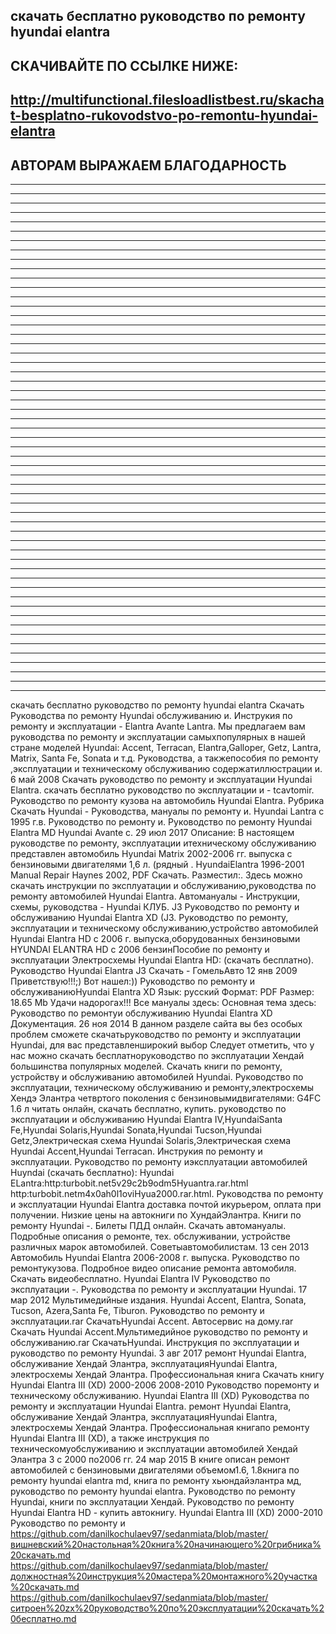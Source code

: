 скачать бесплатно руководство по ремонту hyundai elantra
--------------------------------------------------
СКАЧИВАЙТЕ ПО ССЫЛКЕ НИЖЕ:
--------------------------------------------------
http://multifunctional.filesloadlistbest.ru/skachat-besplatno-rukovodstvo-po-remontu-hyundai-elantra
--------------------------------------------------
АВТОРАМ ВЫРАЖАЕМ БЛАГОДАРНОСТЬ
--------------------------------------------------
--------------------------------------------------
--------------------------------------------------
--------------------------------------------------
--------------------------------------------------
--------------------------------------------------
--------------------------------------------------
--------------------------------------------------
--------------------------------------------------
--------------------------------------------------
--------------------------------------------------
--------------------------------------------------
--------------------------------------------------
--------------------------------------------------
--------------------------------------------------
--------------------------------------------------
--------------------------------------------------
--------------------------------------------------
--------------------------------------------------
--------------------------------------------------
--------------------------------------------------
--------------------------------------------------
--------------------------------------------------
--------------------------------------------------
--------------------------------------------------
--------------------------------------------------
--------------------------------------------------
--------------------------------------------------
--------------------------------------------------
--------------------------------------------------
--------------------------------------------------
--------------------------------------------------
--------------------------------------------------
--------------------------------------------------
--------------------------------------------------
--------------------------------------------------
--------------------------------------------------
--------------------------------------------------
--------------------------------------------------
--------------------------------------------------
--------------------------------------------------
--------------------------------------------------
--------------------------------------------------
--------------------------------------------------
--------------------------------------------------
--------------------------------------------------
--------------------------------------------------
--------------------------------------------------
--------------------------------------------------
--------------------------------------------------
--------------------------------------------------
--------------------------------------------------
--------------------------------------------------
--------------------------------------------------
--------------------------------------------------
--------------------------------------------------
скачать бесплатно руководство по ремонту hyundai elantra Скачать Руководства по ремонту Hyundai обслуживанию и. Инструкия по ремонту и эксплуатации - Elantra  Avante  Lantra. Мы предлагаем вам руководства по ремонту и эксплуатации самыхпопулярных в нашей стране моделей Hyundai: Accent, Terracan, Elantra,Galloper, Getz, Lantra, Matrix, Santa Fe, Sonata и т.д. Руководства, а такжепособия по ремонту ,эксплуатации и техническому обслуживанию содержатиллюстрации и. 6 май 2008  Скачать руководство по ремонту и эксплуатации Hyundai Elantra. скачать бесплатно руководство по эксплуатации и  - tcavtomir. Руководство по ремонту кузова на автомобиль Hyundai Elantra. Рубрика  Скачать Hyundai - Руководства, мануалы по ремонту и. Hyundai Lantra с 1995 г.в. Руководство по ремонту и. Руководство по ремонту Hyundai Elantra MD  Hyundai Avante c. 29 июл 2017  Описание: В настоящем руководстве по ремонту, эксплуатации итехническому обслуживанию представлен автомобиль Hyundai Matrix 2002-2006 гг. выпуска с бензиновыми двигателями 1,6 л. (рядный . HyundaiElantra 1996-2001 Manual Repair Haynes 2002, PDF Скачать. Разместил:. Здесь можно скачать инструкции по эксплуатации и обслуживанию,руководства по ремонту автомобилей Hyundai Elantra. Автомануалы - Инструкции, схемы, руководства - Hyundai КЛУБ. J3 Руководство по ремонту и обслуживанию Hyundai Elantra XD (J3. Руководство по ремонту, эксплуатации и техническому обслуживанию,устройство автомобилей Hyundai Elantra HD с 2006 г. выпуска,оборудованных бензиновыми  HYUNDAI ELANTRA HD с 2006 бензинПособие по ремонту и эксплуатации  Электросхемы Hyundai Elantra HD: (скачать бесплатно). Руководство Hyundai Elantra J3  Скачать - ГомельАвто
12 янв 2009  Приветствую!!!;) Вот нашел:)) Руководство по ремонту и обслуживаниюHyundai Elantra XD Язык: русский Формат: PDF Размер: 18.65 Mb Удачи надорогах!!! Все мануалы здесь: Основная тема здесь: Руководство по ремонтуи обслуживанию Hyundai Elantra XD Документация. 26 ноя 2014  В данном разделе сайта вы без особых проблем сможете скачатьруководство по ремонту и эксплуатации Hyundai, для вас представленширокий выбор  Следует отметить, что у нас можно скачать бесплатноруководство по эксплуатации Хендай большинства популярных моделей. Скачать книги по ремонту, устройству и обслуживанию автомобилей Hyundai. Руководство по эксплуатации, техническому обслуживанию и ремонту,электросхемы Хендэ Элантра четвртого поколения с бензиновымидвигателями: G4FС 1.6 л читать онлайн, скачать бесплатно, купить. руководство по эксплуатации и обслуживанию Hyundai Elantra IV,HyundaiSanta Fe,Hyundai Solaris,Hyundai Sonata,Hyundai Tucson,Hyundai Getz,Электрическая схема Hyundai Solaris,Электрическая схема Hyundai Accent,Hyundai Terracan. Инструкия по ремонту и эксплуатации. Руководство по ремонту иэксплуатации автомобилей Huyndai (скачать бесплатно): Hyundai ELantra:http:turbobit.net5v29c2b9odm5Hyuantra.rar.html  http:turbobit.netm4x0ah0l1oviHyua2000.rar.html. Руководства по ремонту и эксплуатации Hyundai Elantra доставка почтой икурьером, оплата при получении. Низкие цены на автокниги по ХундайЭлантра. Книги по ремонту Hyundai -. Билеты ПДД онлайн. Скачать автомануалы. Подробные описания о ремонте, тех. обслуживании, устройстве различных марок автомобилей. Советыавтомобилистам. 13 сен 2013  Автомобиль Hyundai Elantra 2006-2008 г. выпуска. Руководство по ремонтукузова. Подробное видео описание ремонта автомобиля. Скачать видеобесплатно. Hyundai Elantra IV Руководство по эксплуатации  -. Руководства по ремонту и эксплуатации Hyundai. 17 мар 2012  Мультимедийные издания. Hyundai Accent, Elantra, Sonata, Tucson, Azera,Santa Fe, Tiburon. Руководство по ремонту и эксплуатации.rar СкачатьHyundai Accent. Автосервис на дому.rar Скачать Hyundai Accent.Мультимедийное руководство по ремонту и обслуживанию.rar СкачатьHyundai. Инструкция по эксплуатации и руководство по ремонту Hyundai. 3 авг 2017  ремонт Hyundai Elantra, обслуживание Хендай Элантра, эксплуатацияHyundai Elantra, электросхемы Хендай Элантра. Профессиональная книга Скачать книгу Hyundai Elantra III (XD) 2000-2006  2008-2010 Руководство поремонту и техническому обслуживанию. Hyundai Elantra III (XD)
Руководства по ремонту и эксплуатации Hyundai Elantra. ремонт Hyundai Elantra, обслуживание Хендай Элантра, эксплуатацияHyundai Elantra, электросхемы Хендай Элантра. Профессиональная книгапо ремонту Hyundai Elantra III (XD), а также инструкция по техническомуобслуживанию и эксплуатации автомобилей Хендай Элантра 3 с 2000 по2006 гг. 24 мар 2015  В книге описан ремонт автомобилей с бензиновыми двигателями объемом1.6, 1.8книга по ремонту hyundai elantra md, книга по ремонту хьюндайэлантра мд, руководство по ремонту hyundai elantra. Руководство по ремонту Hyundai, книги по эксплуатации Хендай. Руководство по ремонту Hyundai Elantra HD - купить автокнигу. Hyundai Elantra III (XD) 2000-2010 Руководство по ремонту и
https://github.com/danilkochulaev97/sedanmiata/blob/master/вишневский%20настольная%20книга%20начинающего%20грибника%20скачать.md
https://github.com/danilkochulaev97/sedanmiata/blob/master/должностная%20инструкция%20мастера%20монтажного%20участка%20скачать.md
https://github.com/danilkochulaev97/sedanmiata/blob/master/ситроен%20zx%20руководство%20по%20эксплуатации%20скачать%20бесплатно.md